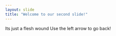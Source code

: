 ```yaml
---
layout: slide
title: "Welcome to our second slide!"
---
```

Its just a flesh wound
Use the left arrow to go back!
